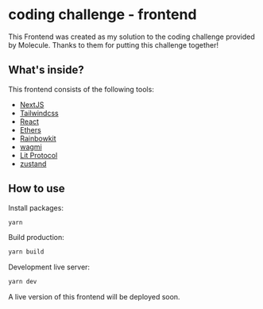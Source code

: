 # coding challenge - frontend

This Frontend was created as my solution to the coding challenge provided by Molecule.
Thanks to them for putting this challenge together!

## What's inside?

This frontend consists of the following tools:

- [NextJS](https://nextjs.org/)
- [Tailwindcss](https://tailwindcss.com/)
- [React](https://reactjs.org/)
- [Ethers](https://docs.ethers.org/v5/)
- [Rainbowkit](https://www.rainbowkit.com/)
- [wagmi](https://wagmi.sh/)
- [Lit Protocol](https://litprotocol.com/)
- [zustand](https://zustand-demo.pmnd.rs/)

## How to use

Install packages:

```bash
yarn
```

Build production:

```bash
yarn build
```

Development live server:

```bash
yarn dev
```

A live version of this frontend will be deployed soon.

